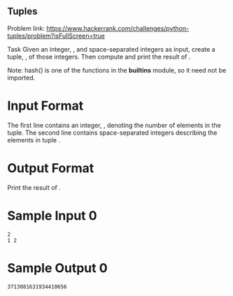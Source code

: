## Tuples 
Problem link: https://www.hackerrank.com/challenges/python-tuples/problem?isFullScreen=true

Task
Given an integer, , and  space-separated integers as input, create a tuple, , of those  integers. Then compute and print the result of .

Note: hash() is one of the functions in the __builtins__ module, so it need not be imported.

# Input Format

The first line contains an integer, , denoting the number of elements in the tuple.
The second line contains  space-separated integers describing the elements in tuple .

# Output Format

Print the result of .

# Sample Input 0
```
2
1 2
```
# Sample Output 0
```
3713081631934410656
```
